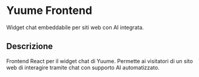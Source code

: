 # Yuume Frontend

Widget chat embeddabile per siti web con AI integrata.

## Descrizione

Frontend React per il widget chat di Yuume. Permette ai visitatori di un sito web di interagire tramite chat con supporto AI automatizzato.
